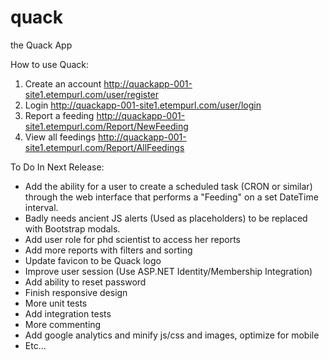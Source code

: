 # quack
the Quack App

How to use Quack:

1. Create an account http://quackapp-001-site1.etempurl.com/user/register
2. Login http://quackapp-001-site1.etempurl.com/user/login
3. Report a feeding http://quackapp-001-site1.etempurl.com/Report/NewFeeding
4. View all feedings http://quackapp-001-site1.etempurl.com/Report/AllFeedings

To Do In Next Release:

* Add the ability for a user to create a scheduled task (CRON or similar) through the web interface that performs a "Feeding" on a set DateTime interval.
* Badly needs ancient JS alerts (Used as placeholders) to be replaced with Bootstrap modals.
* Add user role for phd scientist to access her reports
* Add more reports with filters and sorting
* Update favicon to be Quack logo
* Improve user session (Use ASP.NET Identity/Membership Integration)
* Add ability to reset password
* Finish responsive design
* More unit tests 
* Add integration tests
* More commenting
* Add google analytics and minify js/css and images, optimize for mobile
* Etc...
